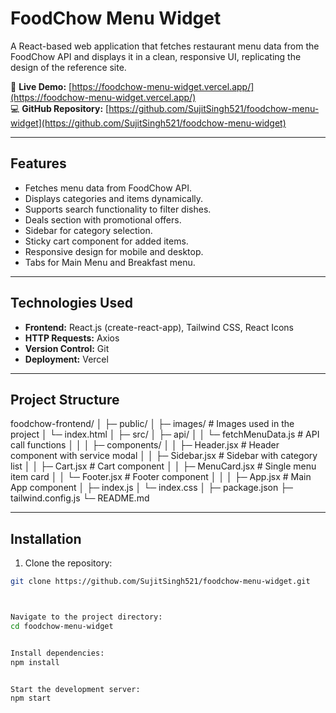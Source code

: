 # FoodChow Menu Widget

A React-based web application that fetches restaurant menu data from the FoodChow API and displays it in a clean, responsive UI, replicating the design of the reference site.

🔗 **Live Demo:** [https://foodchow-menu-widget.vercel.app/](https://foodchow-menu-widget.vercel.app/)  
💻 **GitHub Repository:** [https://github.com/SujitSingh521/foodchow-menu-widget](https://github.com/SujitSingh521/foodchow-menu-widget)

---

## Features

- Fetches menu data from FoodChow API.
- Displays categories and items dynamically.
- Supports search functionality to filter dishes.
- Deals section with promotional offers.
- Sidebar for category selection.
- Sticky cart component for added items.
- Responsive design for mobile and desktop.
- Tabs for Main Menu and Breakfast menu.

---

## Technologies Used

- **Frontend:** React.js (create-react-app), Tailwind CSS, React Icons
- **HTTP Requests:** Axios
- **Version Control:** Git
- **Deployment:** Vercel

---

## Project Structure

foodchow-frontend/
│
├─ public/
│ ├─ images/ # Images used in the project
│ └─ index.html
│
├─ src/
│ ├─ api/
│ │ └─ fetchMenuData.js # API call functions
│ │
│ ├─ components/
│ │ ├─ Header.jsx # Header component with service modal
│ │ ├─ Sidebar.jsx # Sidebar with category list
│ │ ├─ Cart.jsx # Cart component
│ │ ├─ MenuCard.jsx # Single menu item card
│ │ └─ Footer.jsx # Footer component
│ │
│ ├─ App.jsx # Main App component
│ ├─ index.js
│ └─ index.css
│
├─ package.json
├─ tailwind.config.js
└─ README.md



---

## Installation

1. Clone the repository:

```bash
git clone https://github.com/SujitSingh521/foodchow-menu-widget.git



Navigate to the project directory:
cd foodchow-menu-widget


Install dependencies:
npm install


Start the development server:
npm start



